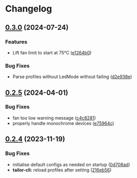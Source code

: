 # Changelog

## [0.3.0](https://github.com/AaronErhardt/tuxedo-rs/compare/tailord-v0.2.5...tailord-v0.3.0) (2024-07-24)


### Features

* Lift fan limit to start at 75°C ([e1264b0](https://github.com/AaronErhardt/tuxedo-rs/commit/e1264b0ac4c893d35c5e74ee103bd62a95057466))


### Bug Fixes

* Parse profiles without LedMode without failing ([d2e938e](https://github.com/AaronErhardt/tuxedo-rs/commit/d2e938efd2e9e877e7eef9208cdc581b0e89e708))

## [0.2.5](https://github.com/AaronErhardt/tuxedo-rs/compare/tailord-v0.2.4...tailord-v0.2.5) (2024-04-01)


### Bug Fixes

* fan too low warning message ([c4c8281](https://github.com/AaronErhardt/tuxedo-rs/commit/c4c8281c958a28c1debfc61ae084a8fe0e195605))
* properly handle monochrome devices ([e75964c](https://github.com/AaronErhardt/tuxedo-rs/commit/e75964c39daa3497fb0fac8ea1adc42f67a5fb6c))

## [0.2.4](https://github.com/AaronErhardt/tuxedo-rs/compare/tailord-v0.2.3...tailord-v0.2.4) (2023-11-19)


### Bug Fixes

* initialise default configs as needed on startup ([0d708ad](https://github.com/AaronErhardt/tuxedo-rs/commit/0d708adab1275e07868a3821fe4e27c84bf65ae5))
* **tailor-cli:** reload profiles after setting ([216eb56](https://github.com/AaronErhardt/tuxedo-rs/commit/216eb569d6152781a18b18325ef45d3d64423a06))

